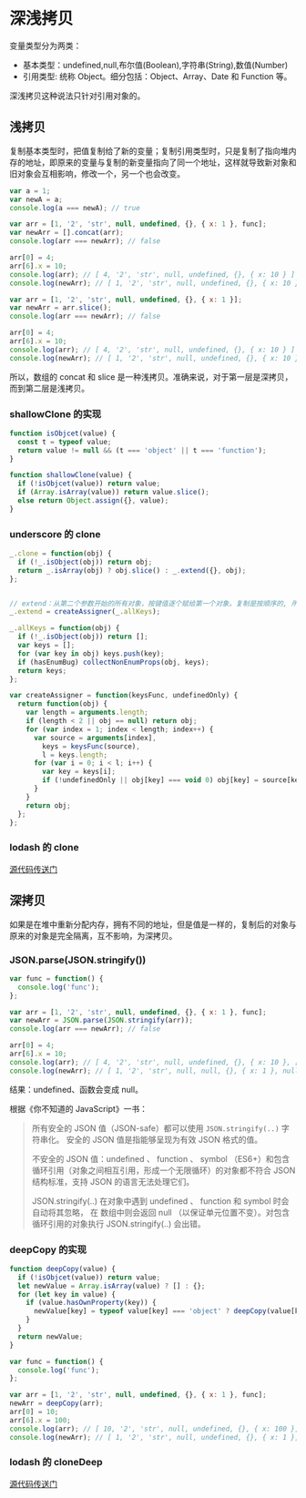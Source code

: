 # 深浅拷贝

变量类型分为两类：

* 基本类型：undefined,null,布尔值(Boolean),字符串(String),数值(Number)
* 引用类型: 统称 Object。细分包括：Object、Array、Date 和 Function 等。

深浅拷贝这种说法只针对引用对象的。

## 浅拷贝

复制基本类型时，把值复制给了新的变量；复制引用类型时，只是复制了指向堆内存的地址，即原来的变量与复制的新变量指向了同一个地址，这样就导致新对象和旧对象会互相影响，修改一个，另一个也会改变。

```javascript
var a = 1;
var newA = a;
console.log(a === newA); // true

var arr = [1, '2', 'str', null, undefined, {}, { x: 1 }, func];
var newArr = [].concat(arr);
console.log(arr === newArr); // false

arr[0] = 4;
arr[6].x = 10;
console.log(arr); // [ 4, '2', 'str', null, undefined, {}, { x: 10 } ]
console.log(newArr); // [ 1, '2', 'str', null, undefined, {}, { x: 10 } ]
```

```javascript
var arr = [1, '2', 'str', null, undefined, {}, { x: 1 }];
var newArr = arr.slice();
console.log(arr === newArr); // false

arr[0] = 4;
arr[6].x = 10;
console.log(arr); // [ 4, '2', 'str', null, undefined, {}, { x: 10 } ]
console.log(newArr); // [ 1, '2', 'str', null, undefined, {}, { x: 10 } ]
```

所以，数组的 concat 和 slice 是一种浅拷贝。准确来说，对于第一层是深拷贝，而到第二层是浅拷贝。

### shallowClone 的实现

```javascript
function isObjcet(value) {
  const t = typeof value;
  return value != null && (t === 'object' || t === 'function');
}

function shallowClone(value) {
  if (!isObjcet(value)) return value;
  if (Array.isArray(value)) return value.slice();
  else return Object.assign({}, value);
}
```

### underscore 的 clone

```javascript
_.clone = function(obj) {
  if (!_.isObject(obj)) return obj;
  return _.isArray(obj) ? obj.slice() : _.extend({}, obj);
};


// extend：从第二个参数开始的所有对象，按键值逐个赋给第一个对象。复制是按顺序的, 所以后面的对象属性会把前面的对象属性覆盖掉(如果有重复)。
_.extend = createAssigner(_.allKeys);

_.allKeys = function(obj) {
  if (!_.isObject(obj)) return [];
  var keys = [];
  for (var key in obj) keys.push(key);
  if (hasEnumBug) collectNonEnumProps(obj, keys);
  return keys;
};

var createAssigner = function(keysFunc, undefinedOnly) {
  return function(obj) {
    var length = arguments.length;
    if (length < 2 || obj == null) return obj;
    for (var index = 1; index < length; index++) {
      var source = arguments[index],
        keys = keysFunc(source),
        l = keys.length;
      for (var i = 0; i < l; i++) {
        var key = keys[i];
        if (!undefinedOnly || obj[key] === void 0) obj[key] = source[key];
      }
    }
    return obj;
  };
};
```

### lodash 的 clone

[源代码传送门](https://github.com/lodash/lodash/blob/4.17.4/lodash.js#L11017)

## 深拷贝

如果是在堆中重新分配内存，拥有不同的地址，但是值是一样的，复制后的对象与原来的对象是完全隔离，互不影响，为深拷贝。

### JSON.parse(JSON.stringify())

```javascript
var func = function() {
  console.log('func');
};

var arr = [1, '2', 'str', null, undefined, {}, { x: 1 }, func];
var newArr = JSON.parse(JSON.stringify(arr));
console.log(arr === newArr); // false

arr[0] = 4;
arr[6].x = 10;
console.log(arr); // [ 4, '2', 'str', null, undefined, {}, { x: 10 }, [Function: func] ]
console.log(newArr); // [ 1, '2', 'str', null, null, {}, { x: 1 }, null ]
```

结果：undefined、函数会变成 null。

根据《你不知道的 JavaScript》一书：

> 所有安全的 JSON 值（JSON-safe）都可以使用 `JSON.stringify(..)` 字符串化。 安全的 JSON 值是指能够呈现为有效 JSON 格式的值。
>
> 不安全的 JSON 值：undefined 、 function 、 symbol （ES6+）和包含循环引用（对象之间相互引用，形成一个无限循环）的对象都不符合 JSON 结构标准，支持 JSON 的语言无法处理它们。
>
> JSON.stringify(..) 在对象中遇到 undefined 、 function 和 symbol 时会自动将其忽略， 在 数组中则会返回 null （以保证单元位置不变）。对包含循环引用的对象执行 JSON.stringify(..) 会出错。

### deepCopy 的实现

```javascript
function deepCopy(value) {
  if (!isObjcet(value)) return value;
  let newValue = Array.isArray(value) ? [] : {};
  for (let key in value) {
    if (value.hasOwnProperty(key)) {
      newValue[key] = typeof value[key] === 'object' ? deepCopy(value[key]) : value[key];
    }
  }
  return newValue;
}

var func = function() {
  console.log('func');
};

var arr = [1, '2', 'str', null, undefined, {}, { x: 1 }, func];
newArr = deepCopy(arr);
arr[0] = 10;
arr[6].x = 100;
console.log(arr); // [ 10, '2', 'str', null, undefined, {}, { x: 100 }, [Function: func] ]
console.log(newArr); // [ 1, '2', 'str', null, undefined, {}, { x: 1 }, [Function: func] ]
```

### lodash 的 cloneDeep

[源代码传送门](https://github.com/lodash/lodash/blob/4.17.4/lodash.js#L11083)
